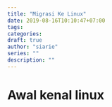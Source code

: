 ```yaml
---
title: "Migrasi Ke Linux"
date: 2019-08-16T10:10:47+07:00
tags: 
categories: 
draft: true
author: "siarie"
series: ""
description: ""
---
```


# Awal kenal linux
